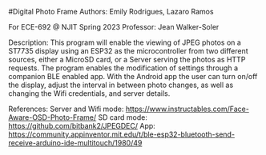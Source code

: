 #Digital Photo Frame
Authors: Emily Rodrigues, Lazaro Ramos

For ECE-692 @ NJIT Spring 2023
Professor: Jean Walker-Soler

Description: This program will enable the viewing of JPEG photos on
a ST7735 display using an ESP32 as the microcontroller from two
different sources, either a MicroSD card, or a Server serving the
photos as HTTP requests. The program enables the modification of
settings through a companion BLE enabled app. With the Android app
the user can turn on/off the display, adjust the interval in between
photo changes, as well as changing the Wifi credentials, and server
details.

References:
Server and Wifi mode: https://www.instructables.com/Face-Aware-OSD-Photo-Frame/
SD card mode: https://github.com/bitbank2/JPEGDEC/
App: https://community.appinventor.mit.edu/t/ble-esp32-bluetooth-send-receive-arduino-ide-multitouch/1980/49
